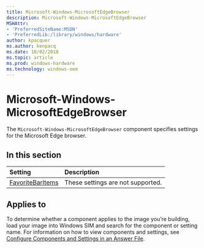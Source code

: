 ```yaml
---
title: Microsoft-Windows-MicrosoftEdgeBrowser
description: Microsoft-Windows-MicrosoftEdgeBrowser
MSHAttr:
- 'PreferredSiteName:MSDN'
- 'PreferredLib:/library/windows/hardware'
author: kpacquer
ms.author: kenpacq
ms.date: 10/02/2018
ms.topic: article
ms.prod: windows-hardware
ms.technology: windows-oem
---
```

# Microsoft-Windows-MicrosoftEdgeBrowser

The `Microsoft-Windows-MicrosoftEdgeBrowser` component specifies settings for the Microsoft Edge browser.

## In this section

| Setting                 | Description                                                                           |
|:------------------------|:--------------------------------------------------------------------------------------|
| [FavoriteBarItems](microsoft-windows-microsoftedgebrowser-favoritebaritems.md)    | These settings are not supported.     |

## Applies to

To determine whether a component applies to the image you’re building, load your image into Windows SIM and search for the component or setting name. For information on how to view components and settings, see [Configure Components and Settings in an Answer File](https://docs.microsoft.com/windows-hardware/customize/desktop/wsim/configure-components-and-settings-in-an-answer-file).
